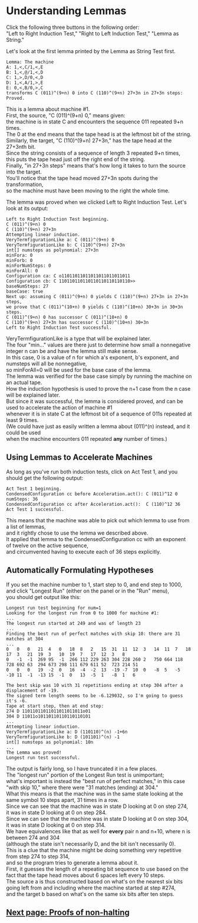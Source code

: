 # Understanding Lemmas

Click the following three buttons in the following order:  
"Left to Right Induction Test," "Right to Left Induction Test," "Lemma as String."

Let's look at the first lemma printed by the Lemma as String Test first.

    Lemma: The machine
    A: 1,<,C/1,<,E
    B: 1,<,@/1,<,D
    C: 1,>,D/0,<,D
    D: 1,<,A/1,>,E
    E: 0,<,B/0,>,C
    transforms C (011)^(9+n) 0 into C (110)^(9+n) 27+3n in 27+3n steps: Proved.

This is a lemma about machine #1.  
First, the source, "C (011)^(9+n) 0," means given:  
the machine is in state C and encounters the sequence 011 repeated 9+n times.  
The 0 at the end means that the tape head is at the leftmost bit of the string.  
Similarly, the target, "C (110)^(9+n) 27+3n," has the tape head at the 27+3nth bit.  
Since the string consists of a sequence of length 3 repeated 9+n times,  
this puts the tape head just off the right end of the string.  
Finally, "in 27+3n steps" means that's how long it takes to turn the source into the target.  
You'll notice that the tape head moved 27+3n spots during the transformation,  
so the machine must have been moving to the right the whole time.

The lemma was proved when we clicked Left to Right Induction Test. Let's look at its output:

    Left to Right Induction Test beginning.
    C (011)^(9+n) 0
    C (110)^(9+n) 27+3n
    Attempting linear induction.
    VeryTermfigurationLike a: C (011)^(9+n) 0
    VeryTermfigurationLike b: C (110)^(9+n) 27+3n
    int[] numsteps as polynomial: 27+3n
    minFora: 0
    minForb: 0
    minForNumSteps: 0
    minForAll: 0
    Configuration ca: C o11011011011011011011011011
    Configuration cb: C 110110110110110110110110110>>
    baseNumSteps: 27
    baseCase: true
    Next up: assuming C (011)^(9+n) 0 yields C (110)^(9+n) 27+3n in 27+3n steps,
    we prove that C (011)^(10+n) 0 yields C (110)^(10+n) 30+3n in 30+3n steps.
    C (011)^(9+n) 0 has successor C (011)^(10+n) 0
    C (110)^(9+n) 27+3n has successor C (110)^(10+n) 30+3n
    Left to Right Induction Test successful.

VeryTermfigurationLike is a type that will be explained later.  
The four "min..." values are there just to determine how small a nonnegative integer n can be and have the lemma still make sense.  
In this case, 0 is a value of n for which a's exponent, b's exponent, and numsteps will all be nonnegative,  
so minForAll=0 will be used for the base case of the lemma.  
The lemma was verified for the base case simply by running the machine on an actual tape.  
How the induction hypothesis is used to prove the n+1 case from the n case will be explained later.  
But since it was successful, the lemma is considered proved, and can be used to accelerate the action of machine #1  
whenever it is in state C at the leftmost bit of a sequence of 011s repeated at least 9 times.  
(We could have just as easily written a lemma about (011)^(n) instead, and it could be used  
when the machine encounters 011 repeated __any__ number of times.)

## Using Lemmas to Accelerate Machines

As long as you've run both induction tests, click on Act Test 1, and you should get the following output:

    Act Test 1 beginning.
    CondensedConfiguration cc before Acceleration.act(): C (011)^12 0
    numSteps: 36
    CondensedConfiguration cc after Acceleration.act():  C (110)^12 36
    Act Test 1 successful.

This means that the machine was able to pick out which lemma to use from a list of lemmas,  
and it rightly chose to use the lemma we described above.  
It applied that lemma to the CondensedConfiguration cc with an exponent of twelve on the active sequence,  
and circumvented having to execute each of 36 steps explicitly.

## Automatically Formulating Hypotheses

If you set the machine number to 1, start step to 0, and end step to 1000, and click "Longest Run" (either on the panel or in the "Run" menu),  
you should get output like this:  

    Longest run test beginning for num=1
    Looking for the longest run from 0 to 1000 for machine #1:
    ...
    The longest run started at 249 and was of length 23
    ...
    Finding the best run of perfect matches with skip 10: there are 31 matches at 304
    ...
    0	0	0	21	4	0	18	8	2	15	31	11	12	3	14	11	7	18	17	3	21	19	3	10	19	7	17	12	3	8	
    0	-1	-1	269	95	-1	266	112	229	263	304	228	260	2	750	664	118	728	692	63	294	673	298	111	679	611	52	723	214	51	
    0	0	0	19	-2	0	16	-4	-2	13	-19	-7	10	0	-8	5	-5	-10	11	-1	-13	15	-1	0	13	-5	1	-8	1	6	
    
    The best skip was 10 with 31 repetitions ending at step 304 after a displacement of -19.
    The signed term length seems to be -6.129032, so I'm going to guess it's -6.
    Tape at start step, then at end step: 
    274 D 11011011011011011011011o01
    304 D 11011o10110110110110110101
    ...
    Attempting linear induction.
    VeryTermfigurationLike a: D (110110)^(n) -1+6n
    VeryTermfigurationLike b: D (101101)^(n) -1
    int[] numsteps as polynomial: 10n
    ...
    The Lemma was proved!
    Longest run test successful.

The output is fairly long, so I have truncated it in a few places.  
The "longest run" portion of the Longest Run test is unimportant;  
what's important is instead the "best run of perfect matches," in this case "with skip 10," where there were "31 matches (ending) at 304."  
What this means is that the machine was in the same state looking at the same symbol 10 steps apart, 31 times in a row.  
Since we can see that the machine was in state D looking at 0 on step 274, it was in state D looking at 0 on step 284.  
Since we can see that the machine was in state D looking at 0 on step 304, it was in state D looking at 0 on step 314.  
We have equivalences like that as well for __every__ pair n and n+10, where n is between 274 and 304  
(although the state isn't necessarily D, and the bit isn't necessarily 0).  
This is a clue that the machine might be doing something very repetitive from step 274 to step 314,  
and so the program tries to generate a lemma about it.  
First, it guesses the length of a repeating bit sequence to use based on the fact that the tape head moves about 6 spaces left every 10 steps.  
The source a is thus constructed based on what's on the nearest six bits going left from and including where the machine started at step #274,  
and the target b based on what's on the same six bits after ten steps.

## [Next page: Proofs of non-halting](proofs.md)